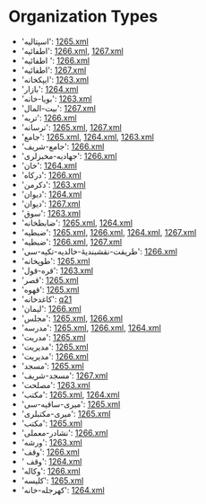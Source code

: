 # Organization Types
 * 'اسپتاليه': ‎[1265.xml](https://project-cairo-urban-news.github.io/CairoUrbanNews/?name=ottoman/1265.xml&text=%D8%A7%D8%B3%D9%BE%D8%AA%D8%A7%D9%84%D9%8A%D9%87)
 * 'اطفائيه': ‎[1266.xml](https://project-cairo-urban-news.github.io/CairoUrbanNews/?name=ottoman/1266.xml&text=%D8%A7%D8%B7%D9%81%D8%A7%D8%A6%D9%8A%D9%87), [1267.xml](https://project-cairo-urban-news.github.io/CairoUrbanNews/?name=ottoman/1267.xml&text=%D8%A7%D8%B7%D9%81%D8%A7%D8%A6%D9%8A%D9%87)
 * 'اطفائيه ': ‎[1266.xml](https://project-cairo-urban-news.github.io/CairoUrbanNews/?name=ottoman/1266.xml&text=%D8%A7%D8%B7%D9%81%D8%A7%D8%A6%D9%8A%D9%87%20)
 * 'اطفائیه': ‎[1267.xml](https://project-cairo-urban-news.github.io/CairoUrbanNews/?name=ottoman/1267.xml&text=%D8%A7%D8%B7%D9%81%D8%A7%D8%A6%DB%8C%D9%87)
 * 'ایپکخانه': ‎[1263.xml](https://project-cairo-urban-news.github.io/CairoUrbanNews/?name=ottoman/1263.xml&text=%D8%A7%DB%8C%D9%BE%DA%A9%D8%AE%D8%A7%D9%86%D9%87)
 * 'بازار': ‎[1264.xml](https://project-cairo-urban-news.github.io/CairoUrbanNews/?name=ottoman/1264.xml&text=%D8%A8%D8%A7%D8%B2%D8%A7%D8%B1)
 * 'بويا-خانه': ‎[1263.xml](https://project-cairo-urban-news.github.io/CairoUrbanNews/?name=ottoman/1263.xml&text=%D8%A8%D9%88%D9%8A%D8%A7%20%D8%AE%D8%A7%D9%86%D9%87)
 * 'بيت-المال': ‎[1267.xml](https://project-cairo-urban-news.github.io/CairoUrbanNews/?name=ottoman/1267.xml&text=%D8%A8%D9%8A%D8%AA%20%D8%A7%D9%84%D9%85%D8%A7%D9%84)
 * 'تربه': ‎[1266.xml](https://project-cairo-urban-news.github.io/CairoUrbanNews/?name=ottoman/1266.xml&text=%D8%AA%D8%B1%D8%A8%D9%87)
 * 'ترسانه': ‎[1265.xml](https://project-cairo-urban-news.github.io/CairoUrbanNews/?name=ottoman/1265.xml&text=%D8%AA%D8%B1%D8%B3%D8%A7%D9%86%D9%87), [1267.xml](https://project-cairo-urban-news.github.io/CairoUrbanNews/?name=ottoman/1267.xml&text=%D8%AA%D8%B1%D8%B3%D8%A7%D9%86%D9%87)
 * 'جامع': ‎[1265.xml](https://project-cairo-urban-news.github.io/CairoUrbanNews/?name=ottoman/1265.xml&text=%D8%AC%D8%A7%D9%85%D8%B9), [1264.xml](https://project-cairo-urban-news.github.io/CairoUrbanNews/?name=ottoman/1264.xml&text=%D8%AC%D8%A7%D9%85%D8%B9), [1263.xml](https://project-cairo-urban-news.github.io/CairoUrbanNews/?name=ottoman/1263.xml&text=%D8%AC%D8%A7%D9%85%D8%B9)
 * 'جامع-شریف': ‎[1266.xml](https://project-cairo-urban-news.github.io/CairoUrbanNews/?name=ottoman/1266.xml&text=%D8%AC%D8%A7%D9%85%D8%B9%20%D8%B4%D8%B1%DB%8C%D9%81)
 * 'جهادیه-مخبزلری': ‎[1266.xml](https://project-cairo-urban-news.github.io/CairoUrbanNews/?name=ottoman/1266.xml&text=%D8%AC%D9%87%D8%A7%D8%AF%DB%8C%D9%87%20%D9%85%D8%AE%D8%A8%D8%B2%D9%84%D8%B1%DB%8C)
 * 'خان': ‎[1264.xml](https://project-cairo-urban-news.github.io/CairoUrbanNews/?name=ottoman/1264.xml&text=%D8%AE%D8%A7%D9%86)
 * 'درکاه': ‎[1266.xml](https://project-cairo-urban-news.github.io/CairoUrbanNews/?name=ottoman/1266.xml&text=%D8%AF%D8%B1%DA%A9%D8%A7%D9%87)
 * 'دكرمن': ‎[1263.xml](https://project-cairo-urban-news.github.io/CairoUrbanNews/?name=ottoman/1263.xml&text=%D8%AF%D9%83%D8%B1%D9%85%D9%86)
 * 'ديوان': ‎[1264.xml](https://project-cairo-urban-news.github.io/CairoUrbanNews/?name=ottoman/1264.xml&text=%D8%AF%D9%8A%D9%88%D8%A7%D9%86)
 * 'دیوان': ‎[1267.xml](https://project-cairo-urban-news.github.io/CairoUrbanNews/?name=ottoman/1267.xml&text=%D8%AF%DB%8C%D9%88%D8%A7%D9%86)
 * 'سوق': ‎[1263.xml](https://project-cairo-urban-news.github.io/CairoUrbanNews/?name=ottoman/1263.xml&text=%D8%B3%D9%88%D9%82)
 * 'ضابطخانه': ‎[1265.xml](https://project-cairo-urban-news.github.io/CairoUrbanNews/?name=ottoman/1265.xml&text=%D8%B6%D8%A7%D8%A8%D8%B7%D8%AE%D8%A7%D9%86%D9%87), [1264.xml](https://project-cairo-urban-news.github.io/CairoUrbanNews/?name=ottoman/1264.xml&text=%D8%B6%D8%A7%D8%A8%D8%B7%D8%AE%D8%A7%D9%86%D9%87)
 * 'ضبطيه': ‎[1265.xml](https://project-cairo-urban-news.github.io/CairoUrbanNews/?name=ottoman/1265.xml&text=%D8%B6%D8%A8%D8%B7%D9%8A%D9%87), [1266.xml](https://project-cairo-urban-news.github.io/CairoUrbanNews/?name=ottoman/1266.xml&text=%D8%B6%D8%A8%D8%B7%D9%8A%D9%87), [1264.xml](https://project-cairo-urban-news.github.io/CairoUrbanNews/?name=ottoman/1264.xml&text=%D8%B6%D8%A8%D8%B7%D9%8A%D9%87), [1267.xml](https://project-cairo-urban-news.github.io/CairoUrbanNews/?name=ottoman/1267.xml&text=%D8%B6%D8%A8%D8%B7%D9%8A%D9%87)
 * 'ضبطیه': ‎[1266.xml](https://project-cairo-urban-news.github.io/CairoUrbanNews/?name=ottoman/1266.xml&text=%D8%B6%D8%A8%D8%B7%DB%8C%D9%87), [1267.xml](https://project-cairo-urban-news.github.io/CairoUrbanNews/?name=ottoman/1267.xml&text=%D8%B6%D8%A8%D8%B7%DB%8C%D9%87)
 * 'طریقت-نقشبنديۀ-خالديه-تکیه-سی': ‎[1266.xml](https://project-cairo-urban-news.github.io/CairoUrbanNews/?name=ottoman/1266.xml&text=%D8%B7%D8%B1%DB%8C%D9%82%D8%AA%20%D9%86%D9%82%D8%B4%D8%A8%D9%86%D8%AF%D9%8A%DB%80%20%D8%AE%D8%A7%D9%84%D8%AF%D9%8A%D9%87%20%D8%AA%DA%A9%DB%8C%D9%87%20%D8%B3%DB%8C)
 * 'طوپخانه': ‎[1265.xml](https://project-cairo-urban-news.github.io/CairoUrbanNews/?name=ottoman/1265.xml&text=%D8%B7%D9%88%D9%BE%D8%AE%D8%A7%D9%86%D9%87)
 * 'قره-قول': ‎[1263.xml](https://project-cairo-urban-news.github.io/CairoUrbanNews/?name=ottoman/1263.xml&text=%D9%82%D8%B1%D9%87%20%D9%82%D9%88%D9%84)
 * 'قصر': ‎[1265.xml](https://project-cairo-urban-news.github.io/CairoUrbanNews/?name=ottoman/1265.xml&text=%D9%82%D8%B5%D8%B1)
 * 'قهوه': ‎[1265.xml](https://project-cairo-urban-news.github.io/CairoUrbanNews/?name=ottoman/1265.xml&text=%D9%82%D9%87%D9%88%D9%87)
 * 'كاغدخانه': ‎[q21](https://project-cairo-urban-news.github.io/CairoUrbanNews/?name=ottoman/q21&text=%D9%83%D8%A7%D8%BA%D8%AF%D8%AE%D8%A7%D9%86%D9%87)
 * 'لیمان': ‎[1266.xml](https://project-cairo-urban-news.github.io/CairoUrbanNews/?name=ottoman/1266.xml&text=%D9%84%DB%8C%D9%85%D8%A7%D9%86)
 * 'مجلس': ‎[1265.xml](https://project-cairo-urban-news.github.io/CairoUrbanNews/?name=ottoman/1265.xml&text=%D9%85%D8%AC%D9%84%D8%B3), [1266.xml](https://project-cairo-urban-news.github.io/CairoUrbanNews/?name=ottoman/1266.xml&text=%D9%85%D8%AC%D9%84%D8%B3)
 * 'مدرسه': ‎[1265.xml](https://project-cairo-urban-news.github.io/CairoUrbanNews/?name=ottoman/1265.xml&text=%D9%85%D8%AF%D8%B1%D8%B3%D9%87), [1266.xml](https://project-cairo-urban-news.github.io/CairoUrbanNews/?name=ottoman/1266.xml&text=%D9%85%D8%AF%D8%B1%D8%B3%D9%87), [1264.xml](https://project-cairo-urban-news.github.io/CairoUrbanNews/?name=ottoman/1264.xml&text=%D9%85%D8%AF%D8%B1%D8%B3%D9%87)
 * 'مدریت': ‎[1265.xml](https://project-cairo-urban-news.github.io/CairoUrbanNews/?name=ottoman/1265.xml&text=%D9%85%D8%AF%D8%B1%DB%8C%D8%AA)
 * 'مدیريت': ‎[1265.xml](https://project-cairo-urban-news.github.io/CairoUrbanNews/?name=ottoman/1265.xml&text=%D9%85%D8%AF%DB%8C%D8%B1%D9%8A%D8%AA)
 * 'مدیریت': ‎[1266.xml](https://project-cairo-urban-news.github.io/CairoUrbanNews/?name=ottoman/1266.xml&text=%D9%85%D8%AF%DB%8C%D8%B1%DB%8C%D8%AA)
 * 'مسجد': ‎[1265.xml](https://project-cairo-urban-news.github.io/CairoUrbanNews/?name=ottoman/1265.xml&text=%D9%85%D8%B3%D8%AC%D8%AF)
 * 'مسجد-شریف': ‎[1267.xml](https://project-cairo-urban-news.github.io/CairoUrbanNews/?name=ottoman/1267.xml&text=%D9%85%D8%B3%D8%AC%D8%AF%20%D8%B4%D8%B1%DB%8C%D9%81)
 * 'مصلحت': ‎[1263.xml](https://project-cairo-urban-news.github.io/CairoUrbanNews/?name=ottoman/1263.xml&text=%D9%85%D8%B5%D9%84%D8%AD%D8%AA)
 * 'مكتب': ‎[1265.xml](https://project-cairo-urban-news.github.io/CairoUrbanNews/?name=ottoman/1265.xml&text=%D9%85%D9%83%D8%AA%D8%A8), [1264.xml](https://project-cairo-urban-news.github.io/CairoUrbanNews/?name=ottoman/1264.xml&text=%D9%85%D9%83%D8%AA%D8%A8)
 * 'ميری-ساقيه-سى': ‎[1265.xml](https://project-cairo-urban-news.github.io/CairoUrbanNews/?name=ottoman/1265.xml&text=%D9%85%D9%8A%D8%B1%DB%8C%20%D8%B3%D8%A7%D9%82%D9%8A%D9%87%20%D8%B3%D9%89)
 * 'ميری-مكتبلرى': ‎[1265.xml](https://project-cairo-urban-news.github.io/CairoUrbanNews/?name=ottoman/1265.xml&text=%D9%85%D9%8A%D8%B1%DB%8C%20%D9%85%D9%83%D8%AA%D8%A8%D9%84%D8%B1%D9%89)
 * 'مکتب': ‎[1265.xml](https://project-cairo-urban-news.github.io/CairoUrbanNews/?name=ottoman/1265.xml&text=%D9%85%DA%A9%D8%AA%D8%A8)
 * 'نشادر-معملی': ‎[1266.xml](https://project-cairo-urban-news.github.io/CairoUrbanNews/?name=ottoman/1266.xml&text=%D9%86%D8%B4%D8%A7%D8%AF%D8%B1%20%D9%85%D8%B9%D9%85%D9%84%DB%8C)
 * 'ورشه': ‎[1263.xml](https://project-cairo-urban-news.github.io/CairoUrbanNews/?name=ottoman/1263.xml&text=%D9%88%D8%B1%D8%B4%D9%87)
 * 'وقف': ‎[1266.xml](https://project-cairo-urban-news.github.io/CairoUrbanNews/?name=ottoman/1266.xml&text=%D9%88%D9%82%D9%81)
 * ' وقف': ‎[1264.xml](https://project-cairo-urban-news.github.io/CairoUrbanNews/?name=ottoman/1264.xml&text=%20%D9%88%D9%82%D9%81)
 * 'وكاله': ‎[1266.xml](https://project-cairo-urban-news.github.io/CairoUrbanNews/?name=ottoman/1266.xml&text=%D9%88%D9%83%D8%A7%D9%84%D9%87)
 * 'کلیسه': ‎[1265.xml](https://project-cairo-urban-news.github.io/CairoUrbanNews/?name=ottoman/1265.xml&text=%DA%A9%D9%84%DB%8C%D8%B3%D9%87)
 * 'کهرجله-خانه': ‎[1264.xml](https://project-cairo-urban-news.github.io/CairoUrbanNews/?name=ottoman/1264.xml&text=%DA%A9%D9%87%D8%B1%D8%AC%D9%84%D9%87%20%D8%AE%D8%A7%D9%86%D9%87)
